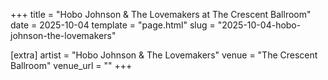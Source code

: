 +++
title = "Hobo Johnson & The Lovemakers at The Crescent Ballroom"
date = 2025-10-04
template = "page.html"
slug = "2025-10-04-hobo-johnson-the-lovemakers"

[extra]
artist = "Hobo Johnson & The Lovemakers"
venue = "The Crescent Ballroom"
venue_url = ""
+++
